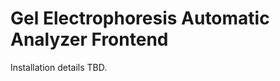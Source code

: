 Gel Electrophoresis Automatic Analyzer Frontend
==============================
Installation details TBD.